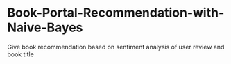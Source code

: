 # Book-Portal-Recommendation-with-Naive-Bayes
Give book recommendation based on sentiment analysis of user review and book title
